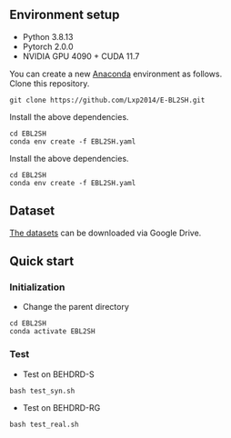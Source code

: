 ## Environment setup
- Python 3.8.13
- Pytorch 2.0.0
- NVIDIA GPU 4090 + CUDA 11.7
  
You can create a new [Anaconda](https://www.anaconda.com/products/individual) environment as follows.
<br>
Clone this repository.
```
git clone https://github.com/Lxp2014/E-BL2SH.git
```
Install the above dependencies.
```
cd EBL2SH
conda env create -f EBL2SH.yaml
```
Install the above dependencies.
```
cd EBL2SH
conda env create -f EBL2SH.yaml
```
## Dataset
[The datasets](https://drive.google.com/drive/folders/1cGjTEeurr6Ka4Tb5jTZDtB8IPlaBBuQG?usp=sharing) can be downloaded via Google Drive.

## Quick start
### Initialization
- Change the parent directory
```
cd EBL2SH
conda activate EBL2SH
```
### Test
- Test on BEHDRD-S
```
bash test_syn.sh
```
- Test on BEHDRD-RG
```
bash test_real.sh
